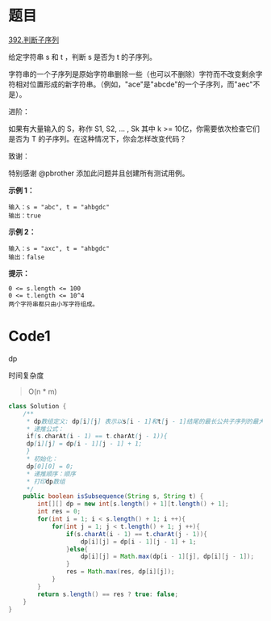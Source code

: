 # 题目
[392.判断子序列](https://leetcode.cn/problems/is-subsequence/)

给定字符串 s 和 t ，判断 s 是否为 t 的子序列。

字符串的一个子序列是原始字符串删除一些（也可以不删除）字符而不改变剩余字符相对位置形成的新字符串。（例如，"ace"是"abcde"的一个子序列，而"aec"不是）。

进阶：

如果有大量输入的 S，称作 S1, S2, ... , Sk 其中 k >= 10亿，你需要依次检查它们是否为 T 的子序列。在这种情况下，你会怎样改变代码？

致谢：

特别感谢 @pbrother 添加此问题并且创建所有测试用例。


**示例 1：**

``` 
输入：s = "abc", t = "ahbgdc"
输出：true
```
**示例 2：**

``` 
输入：s = "axc", t = "ahbgdc"
输出：false
```
**提示：**

``` 
0 <= s.length <= 100
0 <= t.length <= 10^4
两个字符串都只由小写字符组成。
```
# Code1
dp

时间复杂度
> O(n * m)

```java
class Solution {
    /**
     * dp数组定义: dp[i][j] 表示以s[i - 1]和t[j - 1]结尾的最长公共子序列的最大长度
     * 递推公式：
     if(s.charAt(i - 1) == t.charAt(j - 1)){
     dp[i][j] = dp[i - 1][j - 1] + 1;
     }
     * 初始化：
     dp[0][0] = 0;
     * 递推顺序：顺序
     * 打印dp数组
     */
    public boolean isSubsequence(String s, String t) {
        int[][] dp = new int[s.length() + 1][t.length() + 1];
        int res = 0;
        for(int i = 1; i < s.length() + 1; i ++){
            for(int j = 1; j < t.length() + 1; j ++){
                if(s.charAt(i - 1) == t.charAt(j - 1)){
                    dp[i][j] = dp[i - 1][j - 1] + 1;
                }else{
                    dp[i][j] = Math.max(dp[i - 1][j], dp[i][j - 1]);
                }
                res = Math.max(res, dp[i][j]);
            }
        }
        return s.length() == res ? true: false;
    }
}
```